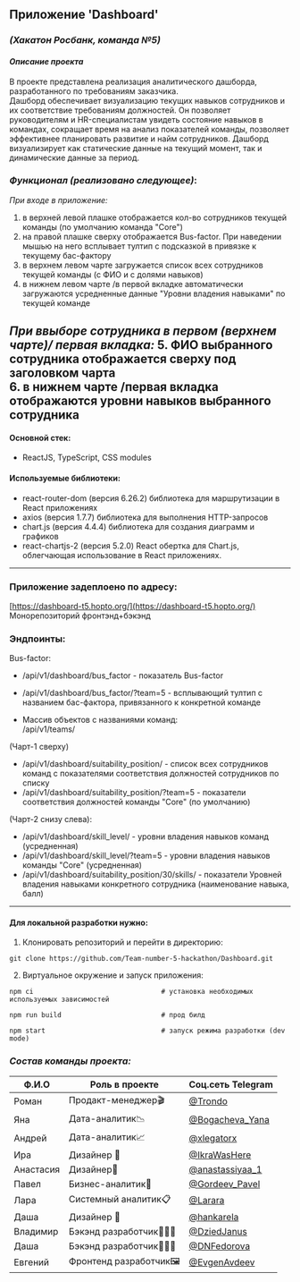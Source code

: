 ## Приложение 'Dashboard'
### _(Хакатон Росбанк, команда №5)_

#### _Описание проекта_
В проекте представлена реализация аналитического дашборда, разработанного по требованиям заказчика.  
Дашборд обеспечивает визуализацию текущих навыков сотрудников и их соответствие требованиям должностей. Он позволяет руководителям и HR-специалистам увидеть состояние навыков в командах, сокращает время на анализ показателей команды, позволяет эффективнее планировать развитие и найм сотрудников. Дашборд визуализирует как статические данные на текущий момент, так и динамические данные за период.

### _Функционал (реализовано следующее)_:

*При входе в приложение:*
1. в верхней левой плашке отображается кол-во сотрудников текущей команды (по умолчанию команда "Core")  
2. на правой плашке сверху отображается Bus-factor. При наведении мышью на него всплывает тултип с подсказкой в привязке к текущему бас-фактору  
3. в верхнем левом чарте загружается список всех сотрудников текущей команды (с ФИО и с долями навыков)  
4. в нижнем левом чарте /в первой вкладке автоматически загружаются усредненные данные "Уровни владения навыками" по текущей команде
   
*При ввыборе сотрудника в первом (верхнем чарте)/ первая вкладка:*
5. ФИО выбранного сотрудника отображается сверху под заголовком чарта  
6. в нижнем чарте /первая вкладка отображаются уровни навыков выбранного сотрудника
---

#### Основной стек:
- ReactJS, TypeScript, CSS modules

#### Используемые библиотеки:
- react-router-dom (версия 6.26.2) библиотека для маршрутизации в React приложениях
- axios (версия 1.7.7) библиотека для выполнения HTTP-запросов
- chart.js (версия 4.4.4) библиотека для создания диаграмм и графиков
- react-chartjs-2 (версия 5.2.0) React обертка для Chart.js, облегчающая использование в React приложениях.

---
### Приложение задеплоено по адресу:
[https://dashboard-t5.hopto.org/](https://dashboard-t5.hopto.org/)  
Монорепозиторий фронтэнд+бэкэнд

### Эндпоинты:

Bus-factor:
- /api/v1/dashboard/bus_factor - показатель Bus-factor
- /api/v1/dashboard/bus_factor/?team=5 -
  всплывающий тултип с названием бас-фактора, привязанного к конкретной команде

- Массив объектов с названиями команд:  
  /api/v1/teams/

(Чарт-1 сверху)
- /api/v1/dashboard/suitability_position/ - список всех сотрудников команд с показателями соответствия должностей сотрудников по списку
- /api/v1/dashboard/suitability_position/?team=5 - показатели соответствия должностей команды "Core" (по умолчанию)

(Чарт-2 снизу слева):
- /api/v1/dashboard/skill_level/ - уровни владения навыков команд (усредненная)
- /api/v1/dashboard/skill_level/?team=5 - уровни владения навыков команды "Core" (усредненная)
- /api/v1/dashboard/suitability_position/30/skills/ - показатели Уровней владения навыками конкретного сотрудника (наименование навыка, балл)

---
#### Для локальной разработки нужно:
1. Клонировать репозиторий и перейти в директорию:

```
git clone https://github.com/Team-number-5-hackathon/Dashboard.git
```

2. Виртуальное окружение и запуск приложения:

```
npm ci                                # установка необходимых используемых зависимостей

npm run build                         # прод билд

npm start                             # запуск режима разработки (dev mode)

```
### _Состав команды проекта:_
| Ф.И.О    | Роль в проекте           |    Соц.сеть Telegram                          |
| -----    | -------------------------|-----------------------------------------------|
| Роман    | Продакт-менеджер🎬       |<a href="https://t.me/Trondro">@Trondo</a>     |
| Яна      |Дата-аналитик📉 |<a href="https://t.me/Bogacheva_Yana">@Bogacheva_Yana</a>|
| Андрей   |  Дата-аналитик📈         |<a href="https://t.me/xlegatorx">@xlegatorx</a>|
| Ира      |  Дизайнер  🎨        |<a href="https://t.me/IkraWasHere">@IkraWasHere</a>|
| Анастасия|  Дизайнер🎨    |<a href="https://t.me/anastassiyaa_1">@anastassiyaa_1</a>|
| Павел    | Бизнес-аналитик💼|<a href="https://t.me/Gordeev_Pavel">@Gordeev_Pavel</a>|
| Лара     | Системный аналитик📋     |<a href="https://t.me/Larara">@Larara</a>      |
| Даша     |  Дизайнер 🎨             |<a href="https://t.me/hankarela">@hankarela</a>|
| Владимир|Бэкэнд разработчик👨🏻‍💻|<a href="https://t.me/DziedJanus">@DziedJanus</a>|
| Даша   | Бэкэнд разработчик👩🏻‍💻|<a href="https://t.me/DNFedorova">@DNFedorova</a>|
| Евгений  |Фронтенд разработчик🖼|<a href="https://t.me/EvgenAvdeev">@EvgenAvdeev</a>|

